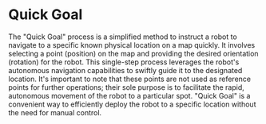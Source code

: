 # Quick Goal

The "Quick Goal" process is a simplified method to instruct a robot to navigate to a specific known physical location on a map quickly. It involves selecting a point (position) on the map and providing the desired orientation (rotation) for the robot. This single-step process leverages the robot's autonomous navigation capabilities to swiftly guide it to the designated location. It's important to note that these points are not used as reference points for further operations; their sole purpose is to facilitate the rapid, autonomous movement of the robot to a particular spot. "Quick Goal" is a convenient way to efficiently deploy the robot to a specific location without the need for manual control.
